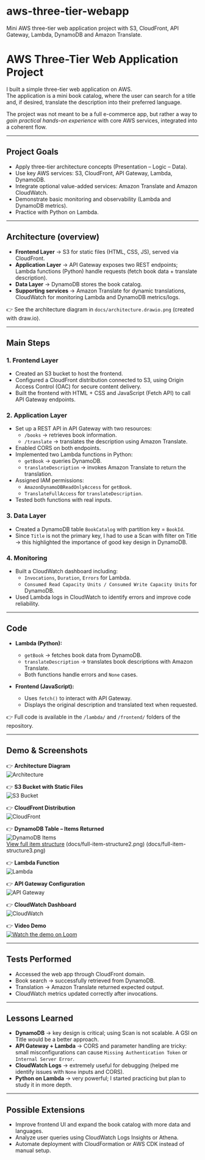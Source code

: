 # aws-three-tier-webapp
Mini AWS three-tier web application project with S3, CloudFront, API Gateway, Lambda, DynamoDB and Amazon Translate.


# AWS Three-Tier Web Application Project

I built a simple three-tier web application on AWS.  
The application is a mini book catalog, where the user can search for a title and, if desired, translate the description into their preferred language.

The project was not meant to be a full e-commerce app, but rather a way to *gain practical hands-on experience* with core AWS services, integrated into a coherent flow.

---

## Project Goals
- Apply three-tier architecture concepts (Presentation – Logic – Data).  
- Use key AWS services: S3, CloudFront, API Gateway, Lambda, DynamoDB.  
- Integrate optional value-added services: Amazon Translate and Amazon CloudWatch.  
- Demonstrate basic monitoring and observability (Lambda and DynamoDB metrics).  
- Practice with Python on Lambda.  

---

## Architecture (overview)
- **Frontend Layer** → S3 for static files (HTML, CSS, JS), served via CloudFront.  
- **Application Layer** → API Gateway exposes two REST endpoints; Lambda functions (Python) handle requests (fetch book data + translate description).  
- **Data Layer** → DynamoDB stores the book catalog.  
- **Supporting services** → Amazon Translate for dynamic translations, CloudWatch for monitoring Lambda and DynamoDB metrics/logs.  

👉 See the architecture diagram in `docs/architecture.drawio.png` (created with draw.io).
  

---

## Main Steps

### 1. Frontend Layer
- Created an S3 bucket to host the frontend.  
- Configured a CloudFront distribution connected to S3, using Origin Access Control (OAC) for secure content delivery.  
- Built the frontend with HTML + CSS and JavaScript (Fetch API) to call API Gateway endpoints.  

### 2. Application Layer
- Set up a REST API in API Gateway with two resources:  
  - `/books` → retrieves book information.  
  - `/translate` → translates the description using Amazon Translate.  
- Enabled CORS on both endpoints.  
- Implemented two Lambda functions in Python:  
  - `getBook` → queries DynamoDB.  
  - `translateDescription` → invokes Amazon Translate to return the translation.  
- Assigned IAM permissions:  
  - `AmazonDynamoDBReadOnlyAccess` for `getBook`.  
  - `TranslateFullAccess` for `translateDescription`.  
- Tested both functions with real inputs.  

### 3. Data Layer
- Created a DynamoDB table `BookCatalog` with partition key = `BookId`.  
- Since `Title` is not the primary key, I had to use a Scan with filter on Title → this highlighted the importance of good key design in DynamoDB.  

### 4. Monitoring
- Built a CloudWatch dashboard including:  
  - `Invocations`, `Duration`, `Errors` for Lambda.  
  - `Consumed Read Capacity Units / Consumed Write Capacity Units` for DynamoDB.  
- Used Lambda logs in CloudWatch to identify errors and improve code reliability.  

---

## Code
- **Lambda (Python):**  
  - `getBook` → fetches book data from DynamoDB.  
  - `translateDescription` → translates book descriptions with Amazon Translate.  
  - Both functions handle errors and `None` cases.  

- **Frontend (JavaScript):**  
  - Uses `fetch()` to interact with API Gateway.  
  - Displays the original description and translated text when requested.  

👉 Full code is available in the `/lambda/` and `/frontend/` folders of the repository.  

---

## Demo & Screenshots

👉 **Architecture Diagram**  
![Architecture](architecture.drawio.png)

👉 **S3 Bucket with Static Files**  
![S3 Bucket](docs/s3-static-files.png)

👉 **CloudFront Distribution**  
![CloudFront](docs/cloudfront-distribution.png)

👉 **DynamoDB Table – Items Returned**  
![DynamoDB Items](docs/dynamodb-table.png)  
[View full item structure](docs/full-item-structure1.png) (docs/full-item-structure2.png) (docs/full-item-structure3.png)

👉 **Lambda Function**   
![Lambda](docs/lambda-function-getbook.png)

👉 **API Gateway Configuration**  
![API Gateway](docs/apigateway-endpoints.png)

👉 **CloudWatch Dashboard**  
![CloudWatch](docs/cloudwatch-dashboard.png)

👉 **Video Demo**  
[![Watch the demo on Loom](docs/demo-preview.png)]([https://www.loom.com/share/tuo-link](https://www.loom.com/share/c6c50f98467145578d10404668236b78?sid=f0b7484f-f789-48e7-9ce2-9e4f90337025))

---

## Tests Performed
- Accessed the web app through CloudFront domain.  
- Book search → successfully retrieved from DynamoDB.  
- Translation → Amazon Translate returned expected output.  
- CloudWatch metrics updated correctly after invocations.  

---

## Lessons Learned
- **DynamoDB** → key design is critical; using Scan is not scalable. A GSI on Title would be a better approach.  
- **API Gateway + Lambda** → CORS and parameter handling are tricky: small misconfigurations can cause `Missing Authentication Token` or `Internal Server Error`.  
- **CloudWatch Logs** → extremely useful for debugging (helped me identify issues with `None` inputs and CORS).  
- **Python on Lambda** → very powerful; I started practicing but plan to study it in more depth.  

---

## Possible Extensions
- Improve frontend UI and expand the book catalog with more data and languages.  
- Analyze user queries using CloudWatch Logs Insights or Athena.  
- Automate deployment with CloudFormation or AWS CDK instead of manual setup.  

